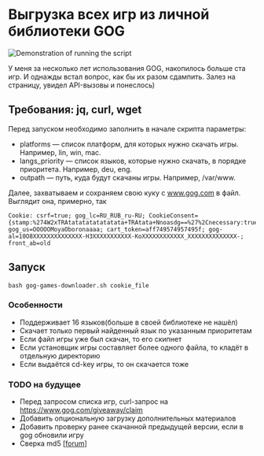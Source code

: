 # Выгрузка всех игр из личной библиотеки GOG

![Demonstration of running the script](/../../../../github/dok2d/assets/blob/master/gog-games-downloader-preview.jpg)

У меня за несколько лет использования GOG, накопилось больше ста игр.
И однажды встал вопрос, как бы их разом сдампить. Залез на страницу, увидел API-вызовы и понеслось)

## Требования: jq, curl, wget
Перед запуском необходимо заполнить в начале скрипта параметры:
- platforms — список платформ, для которых нужно скачать игры. Например, lin, win, mac.
- langs_priority — список языков, которые нужно скачать, в порядке приоритета. Например, deu, eng.
- outpath — путь, куда будут скачаны игры. Например, /var/www.

Далее, захватываем и сохраняем свою куку с www.gog.com в файл. Выглядит она, примерно, так

```
Cookie: csrf=true; gog_lc=RU_RUB_ru-RU; CookieConsent={stamp:%274W2xTRAtatatatatatatata+TRAtata+Nnoasdg==%27%2Cnecessary:true%2Cpreferences:false%2Cstatistics:false%2Cmarketing:false%2Cmethod:%27explicit%27%2Cver:1%2Cutc:749574957495%2Cregion:%27ru%27}; gog_us=OOOOOMoyaOboronaaaa; cart_token=aff749574957495f; gog-al=10O8XXXXXXXXXXXXXX-H3XXXXXXXXXXX-KoXXXXXXXXXXXX_XXXXXXXXXXXXXX-; front_ab=old
```

## Запуск
`bash gog-games-downloader.sh cookie_file`

### Особенности
- Поддерживает 16 языков(больше в своей библиотеке не нашёл)
- Скачает только первый найденный язык по указанным приоритетам
- Если файл игры уже был скачан, то его скипнет
- Если установщик игры составляет более одного файла, то кладёт в отдельную директорию
- Если выдаётся cd-key игры, то он скачается тоже

### TODO на будущее
- Перед запросом списка игр, curl-запрос на https://www.gog.com/giveaway/claim
- Добавить опциональную загрузку дополнительных материалов
- Добавить проверку ранее скачанной предыдущей версии, если в gog обновили игру
- Сверка md5 [[forum](https://www.gog.com/forum/general/verifying_integrity_of_downloaded_games)]
